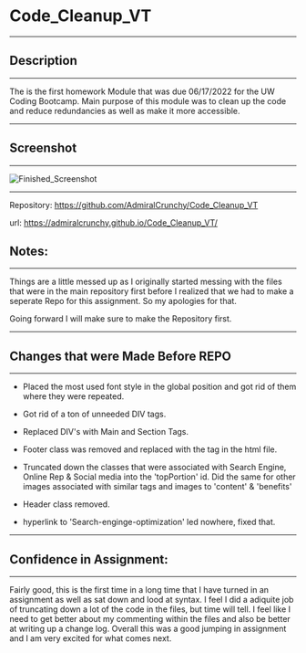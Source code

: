 # Code_Cleanup_VT

---

## Description

---

The is the first homework Module that was due 06/17/2022 for the UW Coding Bootcamp. Main purpose of this module was to clean up the code and reduce redundancies  as well as make it more accessible.

---

## Screenshot

---

![Finished_Screenshot](https://user-images.githubusercontent.com/31176226/174418752-58f15edd-e60a-449b-befe-ccc86bf7d24c.png)


---

Repository: https://github.com/AdmiralCrunchy/Code_Cleanup_VT

url: https://admiralcrunchy.github.io/Code_Cleanup_VT/

## Notes:

---

Things are a little messed up as I originally started messing with the files that were in the main repository first before I realized that we had to make a seperate Repo for this assignment. So my apologies for that.

Going forward I will make sure to make the Repository first.

---

## Changes that were Made Before REPO

---

* Placed the most used font style in the global position and got rid of them where they were repeated.

* Got rid of a ton of unneeded DIV tags.

* Replaced DIV's with Main and Section Tags.

* Footer class was removed and replaced with the tag in the html file.

* Truncated down the classes that were associated with Search Engine, Online Rep & Social media into the 'topPortion' id. Did the same for other images associated with similar tags and images to 'content' & 'benefits'

* Header class removed.

* hyperlink to 'Search-enginge-optimization' led nowhere, fixed that.

---

## Confidence in Assignment:

---

Fairly good, this is the first time in a long time that I have turned in an assignment as well as sat down and lood at syntax. I feel I did a adiquite job of truncating down a lot of the code in the files, but time will tell. I feel like I need to get better about my commenting within the files and also be better at writing up a change log. Overall this was a good jumping in assignment and I am very excited for what comes next.

